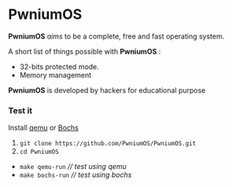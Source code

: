 # PwniumOS

**PwniumOS** _aims_ to be a complete, free and fast operating system.

A short list of things possible with **PwniumOS** :
- 32-bits protected mode.
- Memory management

**PwniumOS** is developed by hackers for educational purpose

### Test it
Install [qemu](http://qemu.org) or [Bochs](http://bochs.sourceforge.net)

1. ```git clone https://github.com/PwniumOS/PwniumOS.git```
2. ```cd PwniumOS```


* ```make qemu-run``` _// test using qemu_
* ```make bochs-run``` _// test using bochs_
